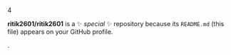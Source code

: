 4






**ritik2601/ritik2601** is a ✨ _special_ ✨ repository because its `README.md` (this file) appears on your GitHub profile.








.







